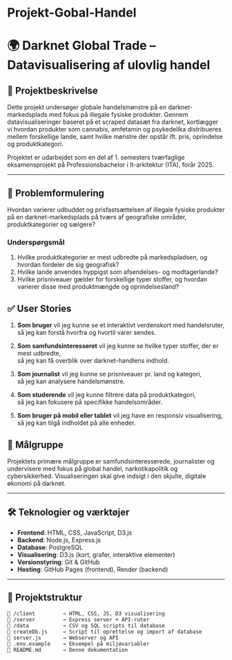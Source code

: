 # Projekt-Gobal-Handel

# 🌍 Darknet Global Trade – Datavisualisering af ulovlig handel

## 🔎 Projektbeskrivelse
Dette projekt undersøger globale handelsmønstre på en darknet-markedsplads med fokus på illegale fysiske produkter. Gennem datavisualiseringer baseret på et scraped datasæt fra darknet, kortlægger vi hvordan produkter som cannabis, amfetamin og psykedelika distribueres mellem forskellige lande, samt hvilke mønstre der opstår ift. pris, oprindelse og produktkategori.

Projektet er udarbejdet som en del af 1. semesters tværfaglige eksamensprojekt på Professionsbachelor i It-arkitektur (ITA), forår 2025.

---

## 🎯 Problemformulering
Hvordan varierer udbuddet og prisfastsættelsen af illegale fysiske produkter på en darknet-markedsplads på tværs af geografiske områder, produktkategorier og sælgere?

### Underspørgsmål
1. Hvilke produktkategorier er mest udbredte på markedspladsen, og hvordan fordeler de sig geografisk?
2. Hvilke lande anvendes hyppigst som afsendelses- og modtagerlande?
3. Hvilke prisniveauer gælder for forskellige typer stoffer, og hvordan varierer disse med produktmængde og oprindelsesland?

## ✅ User Stories

1. **Som bruger** vil jeg kunne se et interaktivt verdenskort med handelsruter,  
   så jeg kan forstå hvorfra og hvortil varer sendes.

2. **Som samfundsinteresseret** vil jeg kunne se hvilke typer stoffer, der er mest udbredte,  
   så jeg kan få overblik over darknet-handlens indhold.

3. **Som journalist** vil jeg kunne se prisniveauer pr. land og kategori,  
   så jeg kan analysere handelsmønstre.

4. **Som studerende** vil jeg kunne filtrere data på produktkategori,  
   så jeg kan fokusere på specifikke handelsområder.

5. **Som bruger på mobil eller tablet** vil jeg have en responsiv visualisering,  
   så jeg kan tilgå indholdet på alle enheder.

## 👥 Målgruppe
Projektets primære målgruppe er samfundsinteresserede, journalister og undervisere med fokus på global handel, narkotikapolitik og cybersikkerhed. Visualiseringen skal give indsigt i den skjulte, digitale økonomi på darknet.

---

## 🛠️ Teknologier og værktøjer
- **Frontend**: HTML, CSS, JavaScript, D3.js
- **Backend**: Node.js, Express.js
- **Database**: PostgreSQL
- **Visualisering**: D3.js (kort, grafer, interaktive elementer)
- **Versionstyring**: Git & GitHub
- **Hosting**: GitHub Pages (frontend), Render (backend)

---

## 🧠 Projektstruktur
```plaintext
📁 /client         → HTML, CSS, JS, D3 visualisering
📁 /server         → Express server + API-ruter
📁 /data           → CSV og SQL scripts til database
📄 createDb.js     → Script til oprettelse og import af database
📄 server.js       → Webserver og API
📄 .env.example    → Eksempel på miljøvariabler
📄 README.md       → Denne dokumentation
